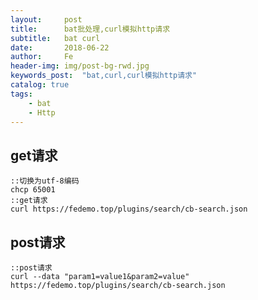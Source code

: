 ```yaml
---
layout:     post
title:      bat批处理,curl模拟http请求
subtitle:   bat curl
date:       2018-06-22
author:     Fe
header-img: img/post-bg-rwd.jpg
keywords_post:  "bat,curl,curl模拟http请求"
catalog: true
tags:
    - bat
    - Http
---
```

## get请求

```
::切换为utf-8编码
chcp 65001
::get请求
curl https://fedemo.top/plugins/search/cb-search.json
```

## post请求

```
::post请求
curl --data "param1=value1&param2=value" https://fedemo.top/plugins/search/cb-search.json
```
